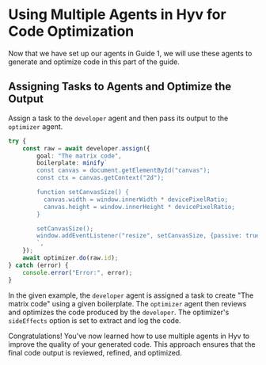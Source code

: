 # Using Multiple Agents in Hyv for Code Optimization

Now that we have set up our agents in Guide 1, we will use these agents to generate and optimize
code in this part of the guide.

## Assigning Tasks to Agents and Optimize the Output

Assign a task to the `developer` agent and then pass its output to the `optimizer` agent.

```typescript
try {
    const raw = await developer.assign({
        goal: "The matrix code",
        boilerplate: minify`
        const canvas = document.getElementById("canvas");
        const ctx = canvas.getContext("2d");

        function setCanvasSize() {
          canvas.width = window.innerWidth * devicePixelRatio;
          canvas.height = window.innerHeight * devicePixelRatio;
        }

        setCanvasSize();
        window.addEventListener("resize", setCanvasSize, {passive: true});
        `,
    });
    await optimizer.do(raw.id);
} catch (error) {
    console.error("Error:", error);
}
```

In the given example, the `developer` agent is assigned a task to create "The matrix code" using a
given boilerplate. The `optimizer` agent then reviews and optimizes the code produced by the
`developer`. The optimizer's `sideEffects` option is set to extract and log the code.

Congratulations! You've now learned how to use multiple agents in Hyv to improve the quality of your
generated code. This approach ensures that the final code output is reviewed, refined, and
optimized.
